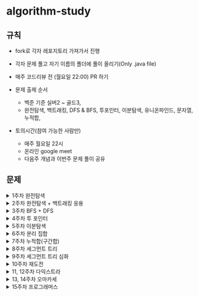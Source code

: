 # algorithm-study

## 규칙
- fork로 각자 레포지토리 가져가서 진행 
- 각자 문제 풀고 자기 이름의 폴더에 풀이 올리기(Only .java file)
- 매주 코드리뷰 전 (월요일 22:00) PR 하기 
 
- 문제 출제 순서
  - 백준 기준 실버2 ~ 골드3,
  - 완전탐색, 백트래킹, DFS & BFS, 투포인터, 이분탐색, 유니온파인드, 문자열, 누적합, 
 - 토의시간(참여 가능한 사람만)
   - 매주 월요일 22시
   - 온라인 google meet 
   - 다음주 개념과 이번주 문제 풀이 공유

## 문제
 <details> <summary> 1주차 완전탐색 </summary> 

 - [퇴사](https://www.acmicpc.net/problem/14501)
 - [N과 M (순열)](https://www.acmicpc.net/problem/15654)
 - [N과 M (조합)](https://www.acmicpc.net/problem/15655)
 - [N과 M (9)](https://www.acmicpc.net/problem/15663)
 - [N과 M (10)](https://www.acmicpc.net/problem/15664)
 - [동전 게임](https://www.acmicpc.net/problem/9079)
 - [호석이 두 마리 치킨](https://www.acmicpc.net/problem/21278)
 - [종이조각](https://www.acmicpc.net/problem/14391)

 </details>
 <details> <summary> 2주차 완전탐색 + 백트래킹 응용 </summary> 

 - [괄호 추가하기](https://www.acmicpc.net/problem/16637)
 - [달이 차오른다, 가자](https://www.acmicpc.net/problem/1194)
 - [짠돌이 호석](https://www.acmicpc.net/problem/21277)
 - [스티커 붙이기](https://www.acmicpc.net/problem/18808)
 - [알파 틱택토](https://www.acmicpc.net/problem/16571)

 </details> 
 
  <details> <summary> 3주차 BFS + DFS </summary> 

 - [화물차](https://www.acmicpc.net/problem/1400)
 - [늑대 사냥꾼](https://www.acmicpc.net/problem/2917)
 - [일요일 아침의 데이트](https://www.acmicpc.net/problem/1445)
 - [퍼즐](https://www.acmicpc.net/problem/1525)
 - [다리만들기](https://www.acmicpc.net/problem/2146)
 - [Baaaaaaaaaduk2 (Easy)](https://www.acmicpc.net/problem/16988)
 
 <details> <summary> 3주차 선택문제 </summary> 
 
 - [양구출작전](https://www.acmicpc.net/problem/16437)
 - [지하철2호선](https://www.acmicpc.net/problem/16947)
 
 </details>

 </details>
 <details> <summary> 4주차 투 포인터 </summary> 
 
 - [배열 합치기](https://www.acmicpc.net/problem/11728)
 - [게으른 백곰](https://www.acmicpc.net/problem/10025)
 - [두 용액](https://www.acmicpc.net/problem/2470)
 - [수 고르기](https://www.acmicpc.net/problem/2230)
 - [가장 긴 짝수 연속한 부분 수열(large)](https://www.acmicpc.net/problem/22862)
 - [좋다](https://www.acmicpc.net/problem/1253)
 - [회전초밥](https://www.acmicpc.net/problem/15961)
 - [같이 눈사람 만들래?](https://www.acmicpc.net/problem/20366)
 - [ㅋㅋ루ㅋㅋ](https://www.acmicpc.net/problem/20442)
 - [합이 0인 네 정수](https://www.acmicpc.net/problem/7453)

 </details> 
 
 <details> <summary> 5주차 이분탐색 </summary> 
 
 - [정수 제곱근](https://www.acmicpc.net/problem/2417)
 - [선분 위의 점](https://www.acmicpc.net/problem/11663)
 - [나무 자르기](https://www.acmicpc.net/problem/2805)
 - [랜선 자르기](https://www.acmicpc.net/problem/1654)
 - [입국심사](https://www.acmicpc.net/problem/3079)
 - [공유기 설치](https://www.acmicpc.net/problem/2110)
 - [구간 나누기2](https://www.acmicpc.net/problem/13397)
 - [사냥꾼](https://www.acmicpc.net/problem/8983)

 </details> 
 
 <details> <summary> 6주차 분리 집합 </summary> 
 
 - [집합의 표현](https://www.acmicpc.net/problem/1717)
 - [친구비](https://www.acmicpc.net/problem/16562)
 - [친구 네트워크](https://www.acmicpc.net/problem/4195)
 - [공항](https://www.acmicpc.net/problem/10775)
 - [통신망 분할](https://www.acmicpc.net/problem/17398)
 - [문명](https://www.acmicpc.net/problem/14868)
 - [교수님은 기다리지 않는다](https://www.acmicpc.net/problem/3830)

 </details> 
 
 <details> <summary> 7주차 누적합(구간합)</summary> 
 
 - [2차원 배열의 합](https://www.acmicpc.net/problem/2167)
 - [구간 합 구하기 5](https://www.acmicpc.net/problem/11660)
 - [점수따먹기](https://www.acmicpc.net/problem/1749)
 - [나머지 합](https://www.acmicpc.net/problem/10986)
 - [두 배열의 합](https://www.acmicpc.net/problem/2143)
 - [피자판매](https://www.acmicpc.net/problem/2632)
 - [색종이 - 3](https://www.acmicpc.net/problem/2571)

 </details> 
 
 <details> <summary> 8주차 세그먼트 트리</summary> 
 
 - [구간 합 구하기](https://www.acmicpc.net/problem/2042)
 - [구간 곱 구하기](https://www.acmicpc.net/problem/11505)
 - [사탕상자](https://www.acmicpc.net/problem/2243)

 </details> 
 
 <details> <summary> 9주차 세그먼트 트리 심화</summary> 
 
 - [가장 긴 증가하는 부분 수열 2](https://www.acmicpc.net/problem/12015)
 - [영화 수집](https://www.acmicpc.net/problem/3653)
 - [나무 심기](https://www.acmicpc.net/problem/1280)
 - [중앙값 측정](https://www.acmicpc.net/problem/9426)

 </details>
 
 <details> <summary> 10주차 재도전</summary> 
 
 - [합이 0인 네 정수](https://www.acmicpc.net/problem/7453)
 - [세 용액](https://www.acmicpc.net/problem/2473)
 - [문명](https://www.acmicpc.net/problem/14868)
 - [교수님은 기다리지 않는다](https://www.acmicpc.net/problem/3830)
 - [피자판매](https://www.acmicpc.net/problem/2632)
 - [색종이 - 3](https://www.acmicpc.net/problem/2571)

 </details> 
 
 <details> <summary> 11, 12주차 다익스트라</summary> 
 
 - [알고스팟](https://www.acmicpc.net/problem/1261)
 - [도로포장](https://www.acmicpc.net/problem/1162)
 - [거의 최단 경로](https://www.acmicpc.net/problem/5719)
 - [k번째 최단경로 찾기](https://www.acmicpc.net/problem/1854)
 - [탈옥](https://www.acmicpc.net/problem/9376)

 </details>

 <details> <summary> 13, 14주차 오마카세</summary> 
 
 - [배열에서 이동](https://www.acmicpc.net/problem/1981)
 - [Boggle](https://www.acmicpc.net/problem/9202)
 - [공장](https://www.acmicpc.net/problem/7578)
 - [KCM Travel](https://www.acmicpc.net/problem/10217)
 - [히스토그램](https://www.acmicpc.net/problem/1725)
 - [백조의 호수](https://www.acmicpc.net/problem/3197)

 </details>

 <details> <summary> 15주차 프로그래머스</summary> 
 
 - [개인정보 수집 유효기간](https://school.programmers.co.kr/learn/courses/30/lessons/150370)
 - [택배 배달과 수거하기](https://school.programmers.co.kr/learn/courses/30/lessons/150369)
 - [이모티콘 할인행사](https://school.programmers.co.kr/learn/courses/30/lessons/150368)
 - [표현 가능한 이진트리](https://school.programmers.co.kr/learn/courses/30/lessons/150367)

 </details>
 
